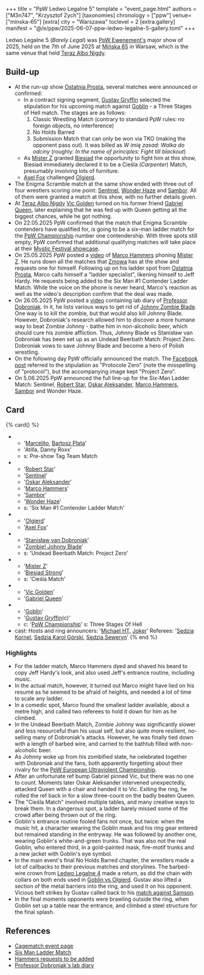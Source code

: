 +++
title = "PpW Ledwo Legalne 5"
template = "event_page.html"
authors = ["M3n747", "Krzysztof Zych"]
[taxonomies]
chronology = ["ppw"]
venue=["minska-65"]
[extra]
city = "Warszawa"
toclevel = 2
[extra.gallery]
manifest = "@/e/ppw/2025-06-07-ppw-ledwo-legalne-5-gallery.toml"
+++

Ledwo Legalne 5 (_Barely Legal_) was [PpW Ewenement's](@/o/ppw.md) major show of 2025, held on the 7th of June 2025 at [Mińska 65](@/v/minska-65.md) in Warsaw, which is the same venue that held [Teraz Albo Nigdy](@/e/ppw/2025-03-15-ppw-teraz-albo-nigdy.md).

## Build-up

* At the run-up show [Ostatnia Prosta](@/e/ppw/2025-04-30-ppw-ostatnia-prosta.md), several matches were announced or confirmed:
  * In a contract signing segment, [Gustav Gryffin](@/w/gustav-gryffin.md) selected the stipulation for his upcoming match against [Goblin](@/w/goblin.md) - a Three Stages of Hell match. The stages are as follows:
    1. Classic Wrestling Match (contrary to standard PpW rules: no foreign objects, no interference)
    2. No Holds Barred
    3. Submission Match that can only be won via TKO (making the opponent pass out). It was billed as _W imię zasad: Walka do odciny_ (roughly: _In the name of principles: Fight till blackout_)
  * As [Mister Z](@/w/mister-z.md) granted [Biesiad](@/w/biesiad.md) the opportunity to fight him at this show, Biesiad immediately declared it to be a Cieśla (_Carpenter_) Match, presumably involving lots of furniture.
  * [Axel Fox](@/w/axel-fox.md) challenged [Olgierd](@/w/olgierd.md).
* The Enigma Scramble match at the same show ended with three out of four wrestlers scoring one point: [Sentinel](@/w/sentinel.md), [Wonder Haze](@/w/wonder-haze.md) and [Sambor](@/w/sambor.md). All of them were granted a match at this show, with no further details given.
* At [Teraz Albo Nigdy](@/e/ppw/2025-03-15-ppw-teraz-albo-nigdy.md) [Vic Golden](@/w/vic-golden.md) turned on his former friend [Gabriel Queen](@/w/gabriel-queen.md), later explaining that he was fed up with Queen getting all the biggest chances, while he got nothing.
* On 22.05.2025 PpW confirmed that the match that Enigma Scramble contenders have qualified for, is going to be a six-man ladder match for the [PpW Championship](@/c/ppw-championship.md) number one contendership. With three spots still empty, PpW confirmed that additional qualifying matches will take place at their [Mystic Festival showcase](@/e/ppw/2025-06-04-ppw-mystic-more-brutal-than-metal.md).
* On 25.05.2025 PpW posted a [video][marco-dzwoni] of [Marco Hammers](@/w/marco-hammers.md) phoning [Mister Z](@/w/mister-z.md). He runs down all the matches that [Zmowa](@/tt/zmowa.md) has at the show and requests one for himself. Following up on his ladder spot from [Ostatnia Prosta](content/e/ppw/2025-04-30-ppw-ostatnia-prosta.md), Marco calls himself a "ladder specialist", likening himself to Jeff Hardy. He requests being added to the Six Man #1 Contender Ladder Match. While the voice on the phone is never heard, Marco's reaction as well as the video's description confirm that the deal was made.
* On 26.05.2025 PpW posted a [video][szalony-profesor] containing lab diary of [Professor Dobroniak](@/w/stanislaw-van-dobroniak.md). In it, he lists various ways to get rid of [Johnny Zombie Blade](@/w/johnny-blade.md). One way is to kill the zombie, but that would also kill Johnny Blade. However, Dobroniak's research allowed him to discover a more humane way to beat Zombie Johnny - bathe him in non-alcoholic beer, which should cure his zombie affliction. Thus, Johnny Blade vs Stanisław van Dobroniak has been set up as an Undead Beerbath Match: Project Zero. Dobroniak vows to save Johnny Blade and become a hero of Polish wrestling.
* On the following day PpW officially announced the match. The [Facebook post][le-protocole] referred to the stipulation as "Protocole Zero" (note the misspelling of "protocol"), but the accompanying image kept "Project Zero".
* On 5.06.2025 PpW announced the full line-up for the Six-Man Ladder Match: Sentinel, [Robert Star](@/w/robert-star.md), [Oskar Aleksander](@/w/oskar-aleksander.md), [Marco Hammers](@/w/marco-hammers.md), [Sambor](@/w/sambor.md) and Wonder Haze.

## Card

{% card() %}
- - '[Marcelito](@/w/marcelito.md), [Bartosz Plata](@/w/plata.md)'
  - 'Atilla, Danny Roxx'
  - s: Pre-show Tag Team Match
- - '[Robert Star](@/w/robert-star.md)'
  - '[Sentinel](@/w/sentinel.md)'
  - '[Oskar Aleksander](@/w/oskar-aleksander.md)'
  - '[Marco Hammers](@/w/marco-hammers.md)'
  - '[Sambor](@/w/sambor.md)'
  - '[Wonder Haze](@/w/wonder-haze.md)'
  - s: 'Six Man #1 Contender Ladder Match'
- - '[Olgierd](@/w/olgierd.md)'
  - '[Axel Fox](@/w/axel-fox.md)'
- - '[Stanisław van Dobroniak](@/w/stanislaw-van-dobroniak.md)'
  - '[Zombie! Johnny Blade](@/w/johnny-blade.md)'
  - s: 'Undead Beerbath Match: Project Zero'
- - '[Mister Z](@/w/mister-z.md)'
  - '[Biesiad Strong](@/w/biesiad.md)'
  - s: 'Cieśla Match'
- - '[Vic Golden](@/w/vic-golden.md)'
  - '[Gabriel Queen](@/w/gabriel-queen.md)'
- - '[Goblin](@/w/goblin.md)'
  - '[Gustav Gryffin](@/w/gustav-gryffin.md)(c)'
  - c: '[PpW Championship](@/c/ppw-championship.md)'
    s: Three Stages Of Hell
- cast:
    Hosts and ring announcers: '[Michael HT](@/w/michael-ht.md), [Joker](@/w/joker.md)'
    Referees: '[Sędzia Kornel](@/w/sedzia-kornel.md), [Sędzia Karol Górski](@/w/madman-charlie.md), [Sędzia Seweryn](@/w/sedzia-seweryn.md)'
{% end %}

### Highlights

* For the ladder match, Marco Hammers dyed and shaved his beard to copy Jeff Hardy's look, and also used Jeff's entrance routine, including music.
* In the actual match, however, it turned out Marco might have lied on his resumé as he seemed to be afraid of heights, and needed a lot of time to scale any ladder.
* In a comedic spot, Marco found the smallest ladder available, about a metre high, and called two referees to hold it down for him as he climbed.
* In the Undead Beerbath Match, Zombie Johnny was significantly slower and less resourceful than his usual self, but also quite more resilient, no-selling many of Dobroniak's attacks. However, he was finally tied down with a length of barbed wire, and carried to the bathtub filled with non-alcoholic beer.
* As Johnny woke up from his zombified state, he celebrated together with Dobroniak and the fans, both apparently forgetting about their rivalry for the [PpW European Ultraviolent Championship](@/c/ppw-european-ultraviolent-championship.md).
* After an unfortunate ref bump Gabriel pinned Vic, but there was no one to count. Moments later Oskar Aleksander intervened unexpectedly, attacked Queen with a chair and handed it to Vic. Exiting the ring, he rolled the ref back in for a slow three-count on the badly beaten Queen.
* The "Cieśla Match" involved multiple tables, and many creative ways to break them. In a dangerous spot, a ladder barely missed some of the crowd after being thrown out of the ring.
* Goblin's entrance routine fooled fans not once, but twice: when the music hit, a character wearing the Goblin mask and his ring gear entered but remained standing in the entryway. He was followed by another one, wearing Goblin's white-and-green trunks. That was also not the real Goblin, who entered third, in a gold-painted mask, fire-motif trunks and a new jacket with Goblin's eye symbol.
* In the main event's final No Holds Barred chapter, the wrestlers made a lot of callbacks to their previous matches and storylines. The barbed-wire crown from [Ledwo Legalne 4](@/e/ppw/2024-06-08-ppw-ledwo-legalne-4.md) made a return, as did the chain with collars on both ends used in [Goblin vs Olgierd](@/e/ppw/2025-03-15-ppw-teraz-albo-nigdy.md). Gustav also lifted a section of the metal barriers into the ring, and used it on his opponent. Vicious belt strikes by Gustav called back to his [match against Samson](@/e/ppw/2024-10-26-ppw-co-za-noc.md).
* In the final moments opponents were brawling outside the ring, when Goblin set up a table near the entrance, and climbed a steel structure for the final splash.

## References

* [Cagematch event page](https://www.cagematch.net/?id=1&nr=425354)
* [Six Man Ladder Match](https://www.facebook.com/OficjalnePPW/posts/pfbid034U5GQJPwuSDcMXrh2vyyXzhaB5GVG65gPHDn7jEAAwA88s7EKhsP4jo1UjqhmXgtl)
* [Hammers requests to be added](https://www.facebook.com/reel/1532002251118652)
* [Professor Dobroniak's lab diary](https://www.facebook.com/reel/3307021946119896)

[marco-dzwoni]: https://www.facebook.com/reel/1532002251118652
[szalony-profesor]: https://www.facebook.com/reel/3307021946119896
[le-protocole]: https://www.facebook.com/photo/?fbid=1257514683045588&set=a.499910772139320
